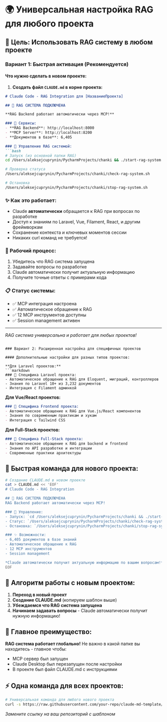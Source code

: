 # 🌍 Универсальная настройка RAG для любого проекта

## 🎯 Цель: Использовать RAG систему в любом проекте

### Вариант 1: Быстрая активация (Рекомендуется)

#### Что нужно сделать в новом проекте:

1. **Создать файл `CLAUDE.md` в корне проекта:**

```markdown
# Claude Code - RAG Integration для [НазваниеПроекта]

## 🤖 RAG СИСТЕМА ПОДКЛЮЧЕНА

**RAG Backend работает автоматически через MCP!**

### 📡 Сервисы:
- **RAG Backend**: http://localhost:8000
- **MCP Server**: http://localhost:8200
- **Документов в базе**: 6,405

### 🔧 Управление RAG системой:
```bash
# Запуск (из основной папки RAG)
cd /Users/aleksejcuprynin/PycharmProjects/chanki && ./start-rag-system.sh

# Проверка статуса
/Users/aleksejcuprynin/PycharmProjects/chanki/check-rag-system.sh

# Остановка
/Users/aleksejcuprynin/PycharmProjects/chanki/stop-rag-system.sh
```

### ✨ Как это работает:
- Claude **автоматически** обращается к RAG при вопросах по разработке
- Доступ к знаниям по Laravel, Vue, Filament, React, и другим фреймворкам
- Сохранение контекста и ключевых моментов сессии
- Никаких curl команд не требуется!

### 🔄 Рабочий процесс:
1. Убедитесь что RAG система запущена
2. Задавайте вопросы по разработке
3. Claude автоматически получит актуальную информацию
4. Получите точные ответы с примерами кода

### 📋 Статус системы:
- ✅ MCP интеграция настроена
- ✅ Автоматическое обращение к RAG
- ✅ 12 MCP инструментов доступны
- ✅ Session management активен

---
*RAG система универсальна и работает для любых проектов!*
```

### Вариант 2: Расширенная настройка для специфичных проектов

#### Дополнительные настройки для разных типов проектов:

**Для Laravel проектов:**
```markdown
### 🎯 Специфика Laravel проекта:
- Автоматическое обращение к RAG для Eloquent, миграций, контроллеров
- Знания по Laravel 10+ из 3,232 документов
- Интеграция с Filament админкой
```

**Для Vue/React проектов:**
```markdown
### 🎯 Специфика Frontend проекта:
- Автоматическое обращение к RAG для Vue.js/React компонентов
- Знания по современным практикам и хукам
- Интеграция с Tailwind CSS
```

**Для Full-Stack проектов:**
```markdown
### 🎯 Специфика Full-Stack проекта:
- Автоматическое обращение к RAG для backend и frontend
- Знания по API разработке и интеграции
- Современные практики архитектуры
```

## 🚀 Быстрая команда для нового проекта:

```bash
# Создание CLAUDE.md в новом проекте
cat > CLAUDE.md << 'EOF'
# Claude Code - RAG Integration

## 🤖 RAG СИСТЕМА ПОДКЛЮЧЕНА
RAG Backend работает автоматически через MCP!

### 🔧 Управление:
- Запуск: `cd /Users/aleksejcuprynin/PycharmProjects/chanki && ./start-rag-system.sh`
- Статус: `/Users/aleksejcuprynin/PycharmProjects/chanki/check-rag-system.sh`
- Остановка: `/Users/aleksejcuprynin/PycharmProjects/chanki/stop-rag-system.sh`

### ✨ Возможности:
- 6,405 документов в базе знаний
- Автоматическое обращение к RAG
- 12 MCP инструментов
- Session management

*Claude автоматически получит актуальную информацию по вашим вопросам!*
EOF
```

## 🔄 Алгоритм работы с новым проектом:

1. **Переход в новый проект**
2. **Создание CLAUDE.md** (копируем шаблон выше)
3. **Убеждаемся что RAG система запущена**
4. **Начинаем задавать вопросы** - Claude автоматически получит нужную информацию!

## 🎯 Главное преимущество:

**RAG система работает глобально!** Не важно в какой папке вы находитесь - главное чтобы:
- MCP сервер был запущен
- Claude Desktop был перезапущен после настройки
- В проекте был файл CLAUDE.md с инструкциями

## ⚡ Одна команда для всех проектов:

```bash
# Универсальная команда для любого нового проекта
curl -s https://raw.githubusercontent.com/your-repo/claude-md-template/main/CLAUDE.md > CLAUDE.md
```

*Замените ссылку на ваш репозиторий с шаблоном*